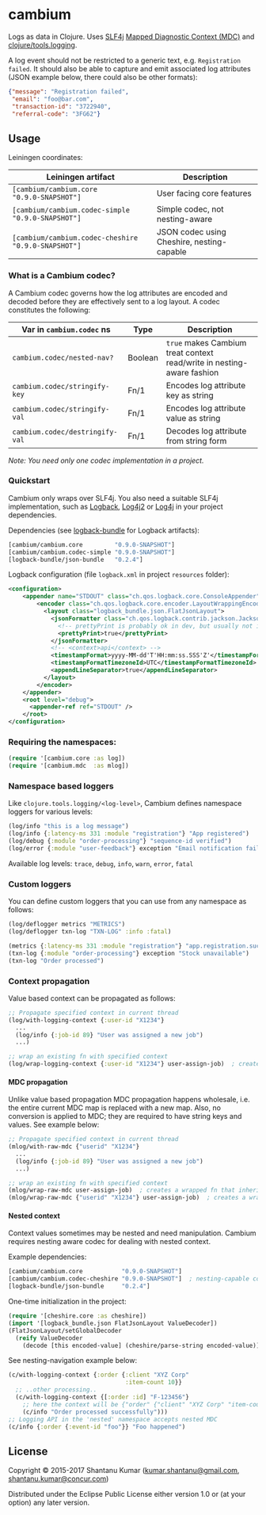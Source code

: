 # cambium

Logs as data in Clojure. Uses [SLF4j](http://www.slf4j.org/)
[Mapped Diagnostic Context (MDC)](http://www.slf4j.org/api/org/slf4j/MDC.html) and
[clojure/tools.logging](https://github.com/clojure/tools.logging).

A log event should not be restricted to a generic text, e.g. `Registration failed`. It should also be able to
capture and emit associated log attributes (JSON example below, there could also be other formats):

```json
{"message": "Registration failed",
 "email": "foo@bar.com",
 "transaction-id": "3722940",
 "referral-code": "3FG62"}
```


## Usage

Leiningen coordinates:

| Leiningen artifact                                  | Description                                |
|-----------------------------------------------------|--------------------------------------------|
| `[cambium/cambium.core           "0.9.0-SNAPSHOT"]` | User facing core features                  |
| `[cambium/cambium.codec-simple   "0.9.0-SNAPSHOT"]` | Simple codec, not nesting-aware            |
| `[cambium/cambium.codec-cheshire "0.9.0-SNAPSHOT"]` | JSON codec using Cheshire, nesting-capable |


### What is a Cambium codec?

A Cambium codec governs how the log attributes are encoded and decoded before they are effectively sent to a log
layout. A codec constitutes the following:

| Var in `cambium.codec` ns       | Type    | Description |
|---------------------------------|---------|-------------|
| `cambium.codec/nested-nav?`     | Boolean | `true` makes Cambium treat context read/write in nesting-aware fashion |
| `cambium.codec/stringify-key`   | Fn/1    | Encodes log attribute key as string   |
| `cambium.codec/stringify-val`   | Fn/1    | Encodes log attribute value as string |
| `cambium.codec/destringify-val` | Fn/1    | Decodes log attribute from string form |

_Note: You need only one codec implementation in a project._


### Quickstart

Cambium only wraps over SLF4j. You also need a suitable SLF4j implementation, such as
[Logback](http://logback.qos.ch/),
[Log4j2](https://logging.apache.org/log4j/2.x/) or
[Log4j](http://logging.apache.org/log4j/1.2/) in your project dependencies.

Dependencies (see [logback-bundle](https://github.com/kumarshantanu/logback-bundle) for Logback artifacts):

```clojure
[cambium/cambium.core         "0.9.0-SNAPSHOT"]
[cambium/cambium.codec-simple "0.9.0-SNAPSHOT"]
[logback-bundle/json-bundle   "0.2.4"]
```

Logback configuration (file `logback.xml` in project `resources` folder):

```xml
<configuration>
    <appender name="STDOUT" class="ch.qos.logback.core.ConsoleAppender">
        <encoder class="ch.qos.logback.core.encoder.LayoutWrappingEncoder">
          <layout class="logback_bundle.json.FlatJsonLayout">
            <jsonFormatter class="ch.qos.logback.contrib.jackson.JacksonJsonFormatter">
              <!-- prettyPrint is probably ok in dev, but usually not ideal in production: -->
              <prettyPrint>true</prettyPrint>
            </jsonFormatter>
            <!-- <context>api</context> -->
            <timestampFormat>yyyy-MM-dd'T'HH:mm:ss.SSS'Z'</timestampFormat>
            <timestampFormatTimezoneId>UTC</timestampFormatTimezoneId>
            <appendLineSeparator>true</appendLineSeparator>
          </layout>
        </encoder>
    </appender>
    <root level="debug">
      <appender-ref ref="STDOUT" />
    </root>
</configuration>
```


### Requiring the namespaces:

```clojure
(require '[cambium.core :as log])
(require '[cambium.mdc  :as mlog])
```


### Namespace based loggers

Like `clojure.tools.logging/<log-level>`, Cambium defines namespace loggers for various levels:

```clojure
(log/info "this is a log message")                                          ; simple message logging
(log/info {:latency-ms 331 :module "registration"} "App registered")        ; context and message
(log/debug {:module "order-processing"} "sequence-id verified")
(log/error {:module "user-feedback"} exception "Email notification failed") ; context, exception and message
```

Available log levels: `trace`, `debug`, `info`, `warn`, `error`, `fatal`


### Custom loggers

You can define custom loggers that you can use from any namespace as follows:

```clojure
(log/deflogger metrics "METRICS")
(log/deflogger txn-log "TXN-LOG" :info :fatal)

(metrics {:latency-ms 331 :module "registration"} "app.registration.success") ; context and message
(txn-log {:module "order-processing"} exception "Stock unavailable")          ; context, exception and message
(txn-log "Order processed")                                                   ; simple message logging
```


### Context propagation

Value based context can be propagated as follows:

```clojure
;; Propagate specified context in current thread
(log/with-logging-context {:user-id "X1234"}
  ...
  (log/info {:job-id 89} "User was assigned a new job")
  ...)

;; wrap an existing fn with specified context
(log/wrap-logging-context {:user-id "X1234"} user-assign-job)  ; creates a wrapped fn inheriting specified context
```


#### MDC propagation

Unlike value based propagation MDC propagation happens wholesale, i.e. the entire current MDC map is replaced with a
new map. Also, no conversion is applied to MDC; they are required to have string keys and values. See example below:

```clojure
;; Propagate specified context in current thread
(mlog/with-raw-mdc {"userid" "X1234"}
  ...
  (log/info {:job-id 89} "User was assigned a new job")
  ...)

;; wrap an existing fn with specified context
(mlog/wrap-raw-mdc user-assign-job)  ; creates a wrapped fn that inherits current context
(mlog/wrap-raw-mdc {"userid" "X1234"} user-assign-job)  ; creates a wrapped fn that inherits specified context
```

#### Nested context

Context values sometimes may be nested and need manipulation. Cambium requires nesting aware codec for dealing with
nested context.

Example dependencies:

```clojure
[cambium/cambium.core           "0.9.0-SNAPSHOT"]
[cambium/cambium.codec-cheshire "0.9.0-SNAPSHOT"]  ; nesting-capable codec
[logback-bundle/json-bundle     "0.2.4"]
```

One-time initialization in the project:

```clojure
(require '[cheshire.core :as cheshire])
(import '[logback_bundle.json FlatJsonLayout ValueDecoder])
(FlatJsonLayout/setGlobalDecoder
  (reify ValueDecoder
    (decode [this encoded-value] (cheshire/parse-string encoded-value))))
```

See nesting-navigation example below:

```clojure
(c/with-logging-context {:order {:client "XYZ Corp"
                                 :item-count 10}}
  ;; ..other processing..
  (c/with-logging-context {[:order :id] "F-123456"}
    ;; here the context will be {"order" {"client" "XYZ Corp" "item-count" 10 "id" "F-123456"}}
    (c/info "Order processed successfully")))
;; Logging API in the 'nested' namespace accepts nested MDC
(c/info {:order {:event-id "foo"}} "Foo happened")
```

## License

Copyright © 2015-2017 Shantanu Kumar (kumar.shantanu@gmail.com, shantanu.kumar@concur.com)

Distributed under the Eclipse Public License either version 1.0 or (at
your option) any later version.
